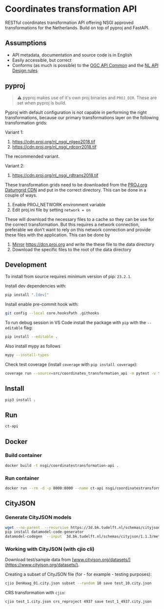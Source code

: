 # Coordinates transformation API

RESTful coordinates transformation API offering NSGI approved transformations
for the Netherlands. Build on top of pyproj and FastAPI.

## Assumptions

- API metadata, documentation and source code is in English
- Easily accessible, but correct
- Conforms (as much is possible) to the [OGC API
  Common](https://ogcapi.ogc.org/common/) and the [NL API Design
  rules](https://gitdocumentatie.logius.nl/publicatie/api/adr/)

## pyproj

> :warning: pyproj makes use of it's own proj binaries and `PROJ_DIR`. These are
> set when pyproj is build.

Pyproj with default configuration is not capable in performing the right
transformations, because our primary transformations layer on the following
transformation grids:

Variant 1:

1. <https://cdn.proj.org/nl_nsgi_nlgeo2018.tif>
1. <https://cdn.proj.org/nl_nsgi_rdcorr2018.tif>

The recommended variant.

Variant 2:

1. <https://cdn.proj.org/nl_nsgi_rdtrans2018.tif>

These transformation grids need to be downloaded from the [PROJ.org Datumgrid
CDN](https://cdn.proj.org/) and put in the correct directory. This can be done
in a couple of ways.

1. Enable PROJ_NETWORK environment variable
1. Edit proj.ini file by setting `network = on`

These will download the necessary files to a cache so they can be use for the
correct transformation. But this requires a network connection, preferable we
don't want to rely on this network connection and provide these files with the
application. This can be done by

1. [Mirror](https://pyproj4.github.io/pyproj/stable/transformation_grids.html)
   <https://dcn.proj.org> and write the these file to the data directory
1. Download the specific files to the root of the data directory

## Development

To install from source requires minimum version of pip: `23.2.1`.

Install dev dependencies with:

```sh
pip install ".[dev]"
```

Install enable pre-commit hook with:

```sh
git config --local core.hooksPath .githooks
```

To run debug session in VS Code install the package with `pip` with the
`--editable` flag:

```sh
pip install --editable .
```

Also install mypy as follows

```sh
mypy --install-types
```

Check test coverage (install `coverage` with `pip install coverage`):

```sh
coverage run --source=src/coordinates_transformation_api -m pytest -v tests && coverage report -m
```

## Install

```bash
pip3 install .
```

## Run

```bash
ct-api
```

## Docker

### Build container

```bash
docker build -t nsgi/coordinatestransformation-api .
```

### Run container

```bash
docker run --rm -d -p 8000:8000 --name ct-api nsgi/coordinatestransformation-api
```

## CityJSON

### Generate CityJSON models

```sh
wget --no-parent  --recursive https://3d.bk.tudelft.nl/schemas/cityjson/1.1.3/
pip install datamodel-code-generator
datamodel-codegen  --input  3d.bk.tudelft.nl/schemas/cityjson/1.1.3/metadata.schema.json  --input-file-type jsonschema --output cityjson.py
```

### Working with CityJSON (with cjio cli)

Download test/sample data from
[www.cityjson.org/datasets/](https://www.cityjson.org/datasets/).

Creating a subset of CityJSON file (for - for example - testing purposes):

```sh
cjio DenHaag_01.city.json subset --random 10 save test_10.city.json
```

CRS transformation with `cjio`:

```sh
cjio test_1.city.json crs_reproject 4937 save test_1_4937.city.json
```
